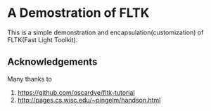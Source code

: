 # A Demostration of FLTK
This is a simple demonstration and encapsulation(customization) of FLTK(Fast Light Toolkit).
 
## Acknowledgements
Many thanks to 
1. https://github.com/oscardve/fltk-tutorial
2. http://pages.cs.wisc.edu/~pingelm/handson.html